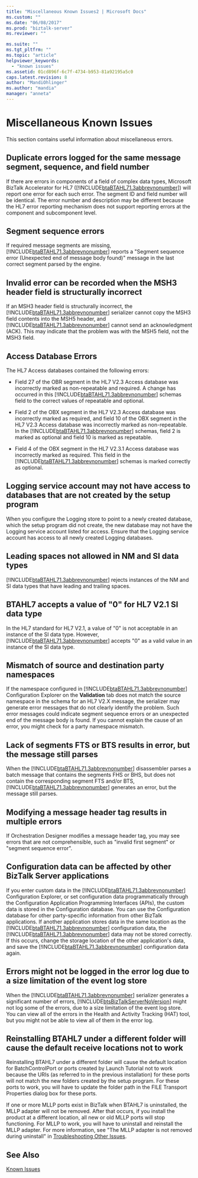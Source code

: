 ```yaml
---
title: "Miscellaneous Known Issues2 | Microsoft Docs"
ms.custom: ""
ms.date: "06/08/2017"
ms.prod: "biztalk-server"
ms.reviewer: ""

ms.suite: ""
ms.tgt_pltfrm: ""
ms.topic: "article"
helpviewer_keywords: 
  - "known issues"
ms.assetid: 01cd896f-6c7f-4734-b953-81a92195a5c0
caps.latest.revision: 8
author: "MandiOhlinger"
ms.author: "mandia"
manager: "anneta"
---
```

# Miscellaneous Known Issues
This section contains useful information about miscellaneous errors.  
  
## Duplicate errors logged for the same message segment, sequence, and field number  
 If there are errors in components of a field of complex data types, Microsoft BizTalk Accelerator for HL7 ([!INCLUDE[btaBTAHL71.3abbrevnonumber](../../includes/btabtahl71-3abbrevnonumber-md.md)]) will report one error for each such error. The segment ID and field number will be identical. The error number and description may be different because the HL7 error reporting mechanism does not support reporting errors at the component and subcomponent level.  
  
## Segment sequence errors  
 If required message segments are missing, [!INCLUDE[btaBTAHL71.3abbrevnonumber](../../includes/btabtahl71-3abbrevnonumber-md.md)] reports a "Segment sequence error (Unexpected end of message body found)" message in the last correct segment parsed by the engine.  
  
## Invalid error can be recorded when the MSH3 header field is structurally incorrect  
 If an MSH3 header field is structurally incorrect, the [!INCLUDE[btaBTAHL71.3abbrevnonumber](../../includes/btabtahl71-3abbrevnonumber-md.md)] serializer cannot copy the MSH3 field contents into the MSH5 header, and [!INCLUDE[btaBTAHL71.3abbrevnonumber](../../includes/btabtahl71-3abbrevnonumber-md.md)] cannot send an acknowledgment (ACK). This may indicate that the problem was with the MSH5 field, not the MSH3 field.  
  
## Access Database Errors  
 The HL7 Access databases contained the following errors:  
  
- Field 27 of the OBR segment in the HL7 V2.3 Access database was incorrectly marked as non-repeatable and required. A change has occurred in this [!INCLUDE[btaBTAHL71.3abbrevnonumber](../../includes/btabtahl71-3abbrevnonumber-md.md)] schemas field to the correct values of repeatable and optional.  
  
- Field 2 of the OBX segment in the HL7 V2.3 Access database was incorrectly marked as required, and field 10 of the OBX segment in the HL7 V2.3 Access database was incorrectly marked as non-repeatable. In the [!INCLUDE[btaBTAHL71.3abbrevnonumber](../../includes/btabtahl71-3abbrevnonumber-md.md)] schemas, field 2 is marked as optional and field 10 is marked as repeatable.  
  
- Field 4 of the OBX segment in the HL7 V2.3.1 Access database was incorrectly marked as required. This field in the [!INCLUDE[btaBTAHL71.3abbrevnonumber](../../includes/btabtahl71-3abbrevnonumber-md.md)] schemas is marked correctly as optional.  
  
## Logging service account may not have access to databases that are not created by the setup program  
 When you configure the Logging store to point to a newly created database, which the setup program did not create, the new database may not have the Logging service account listed for access. Ensure that the Logging service account has access to all newly created Logging databases.  
  
## Leading spaces not allowed in NM and SI data types  
 [!INCLUDE[btaBTAHL71.3abbrevnonumber](../../includes/btabtahl71-3abbrevnonumber-md.md)] rejects instances of the NM and SI data types that have leading and trailing spaces.  
  
## BTAHL7 accepts a value of "0" for HL7 V2.1 SI data type  
 In the HL7 standard for HL7 V2.1, a value of "0" is not acceptable in an instance of the SI data type. However, [!INCLUDE[btaBTAHL71.3abbrevnonumber](../../includes/btabtahl71-3abbrevnonumber-md.md)] accepts "0" as a valid value in an instance of the SI data type.  
  
## Mismatch of source and destination party namespaces  
 If the namespace configured in [!INCLUDE[btaBTAHL71.3abbrevnonumber](../../includes/btabtahl71-3abbrevnonumber-md.md)] Configuration Explorer on the **Validation** tab does not match the source namespace in the schema for an HL7 V2.X message, the serializer may generate error messages that do not clearly identify the problem. Such error messages could indicate segment sequence errors or an unexpected end of the message body is found. If you cannot explain the cause of an error, you might check for a party namespace mismatch.  
  
## Lack of segments FTS or BTS results in error, but the message still parses  
 When the [!INCLUDE[btaBTAHL71.3abbrevnonumber](../../includes/btabtahl71-3abbrevnonumber-md.md)] disassembler parses a batch message that contains the segments FHS or BHS, but does not contain the corresponding segment FTS and/or BTS, [!INCLUDE[btaBTAHL71.3abbrevnonumber](../../includes/btabtahl71-3abbrevnonumber-md.md)] generates an error, but the message still parses.  
  
## Modifying a message header tag results in multiple errors  
 If Orchestration Designer modifies a message header tag, you may see errors that are not comprehensible, such as "invalid first segment" or "segment sequence error".  
  
## Configuration data can be affected by other BizTalk Server applications  
 If you enter custom data in the [!INCLUDE[btaBTAHL71.3abbrevnonumber](../../includes/btabtahl71-3abbrevnonumber-md.md)] Configuration Explorer, or set configuration data programmatically through the Configuration Application Programming Interfaces (APIs), the custom data is stored in the Configuration database.  You can use the Configuration database for other party-specific information from other BizTalk applications. If another application stores data in the same location as the [!INCLUDE[btaBTAHL71.3abbrevnonumber](../../includes/btabtahl71-3abbrevnonumber-md.md)] configuration data, the [!INCLUDE[btaBTAHL71.3abbrevnonumber](../../includes/btabtahl71-3abbrevnonumber-md.md)] data may not be stored correctly. If this occurs, change the storage location of the other application's data, and save the [!INCLUDE[btaBTAHL71.3abbrevnonumber](../../includes/btabtahl71-3abbrevnonumber-md.md)] configuration data again.  
  
## Errors might not be logged in the error log due to a size limitation of the event log store  
 When the [!INCLUDE[btaBTAHL71.3abbrevnonumber](../../includes/btabtahl71-3abbrevnonumber-md.md)] serializer generates a significant number of errors, [!INCLUDE[btsBizTalkServerNoVersion](../../includes/btsbiztalkservernoversion-md.md)] might not log some of the errors, due to a size limitation of the event log store. You can view all of the errors in the Health and Activity Tracking (HAT) tool, but you might not be able to view all of them in the error log.  
  
## Reinstalling BTAHL7 under a different folder will cause the default receive locations not to work  
 Reinstalling BTAHL7 under a different folder will cause the default location for BatchControlPort or ports created by Launch Tutorial not to work because the URIs (as referred to in the previous installation) for these ports will not match the new folders created by the setup program. For these ports to work, you will have to update the folder path in the FILE Transport Properties dialog box for these ports.  
  
 If one or more MLLP ports exist in BizTalk when BTAHL7 is uninstalled, the MLLP adapter will not be removed. After that occurs, if you install the product at a different location, all new or old MLLP ports will stop functioning. For MLLP to work, you will have to uninstall and reinstall the MLLP adapter. For more information, see "The MLLP adapter is not removed during uninstall" in [Troubleshooting Other Issues](../../adapters-and-accelerators/accelerator-hl7/troubleshooting-other-issues.md).  
  
## See Also  
 [Known Issues](../../adapters-and-accelerators/accelerator-hl7/known-issues1.md)